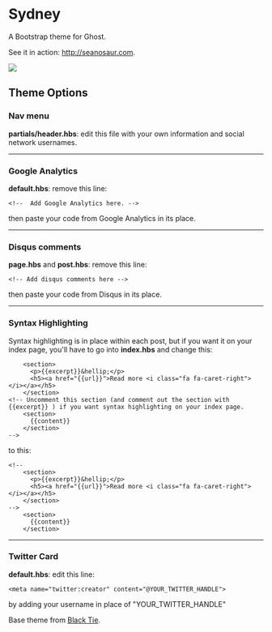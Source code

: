 # Sydney

A Bootstrap theme for Ghost.

See it in action: http://seanosaur.com.

![](http://i.imgur.com/66qF6K3.png)

## Theme Options

### Nav menu

**partials/header.hbs**: edit this file with your own information and social network usernames.

---

### Google Analytics

**default.hbs**: remove this line:

```
<!--  Add Google Analytics here. -->
```

then paste your code from Google Analytics in its place.

---

### Disqus comments

**page.hbs** and **post.hbs**: remove this line:

```
<!-- Add disqus comments here -->
```

then paste your code from Disqus in its place.

---

### Syntax Highlighting

Syntax highlighting is in place within each post, but if you want it on your index page, you'll have to go into **index.hbs** and change this:

```
    <section>
      <p>{{excerpt}}&hellip;</p>
      <h5><a href="{{url}}">Read more <i class="fa fa-caret-right"></i></a></h5>
    </section>
<!-- Uncomment this section (and comment out the section with {{excerpt}} ) if you want syntax highlighting on your index page.
    <section>
      {{content}}
    </section>
-->
```

to this:

```
<!--
    <section>
      <p>{{excerpt}}&hellip;</p>
      <h5><a href="{{url}}">Read more <i class="fa fa-caret-right"></i></a></h5>
    </section>
-->
    <section>
      {{content}}
    </section>
```

---

### Twitter Card

**default.hbs**: edit this line:

```
<meta name="twitter:creator" content="@YOUR_TWITTER_HANDLE">
```

by adding your username in place of "YOUR_TWITTER_HANDLE"

Base theme from [Black Tie](http://www.blacktie.co).
